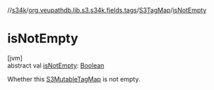 //[s34k](../../../index.md)/[org.veupathdb.lib.s3.s34k.fields.tags](../index.md)/[S3TagMap](index.md)/[isNotEmpty](is-not-empty.md)

# isNotEmpty

[jvm]\
abstract val [isNotEmpty](is-not-empty.md): [Boolean](https://kotlinlang.org/api/latest/jvm/stdlib/kotlin/-boolean/index.html)

Whether this [S3MutableTagMap](../-s3-mutable-tag-map/index.md) is not empty.
